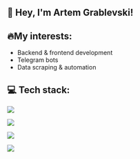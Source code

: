 ## 👋 Hey, I'm Artem Grablevski!
## 🔥My interests:
- Backend & frontend development
- Telegram bots
- Data scraping & automation
## 💻 Tech stack:
<p>
  <a href="https://skillicons.dev">
    <img src="https://skillicons.dev/icons?i=python,typescript,javascript,cpp,html,css" />
  </a>
</p>
<p>
  <a href="https://skillicons.dev">
    <img src="https://skillicons.dev/icons?i=fastapi,flask,react,bootstrap,selenium,qt" />
  </a>
</p>
<p>
  <a href="https://skillicons.dev">
    <img src="https://skillicons.dev/icons?i=postgres,redis,mongo,rabbitmq" />
  </a>
</p>
<p>
  <a href="https://skillicons.dev">
    <img src="https://skillicons.dev/icons?i=git,docker,nginx,linux" />
  </a>
</p>
